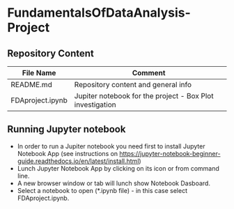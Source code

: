 # FundamentalsOfDataAnalysis-Project

## Repository Content
File Name | Comment 
--------- | -------
README.md | Repository content and general info
FDAproject.ipynb | Jupiter notebook for the project - Box Plot investigation

## Running Jupyter notebook

- In order to run a Jupiter notebook you need first to install Jupyter Notebook App (see instructions on https://jupyter-notebook-beginner-guide.readthedocs.io/en/latest/install.html)
- Lunch Jupyter Notebook App by clicking on its icon or from command line.
- A new browser window or tab will lunch show Notebook Dasboard.
- Select a notebook to open (\*.ipynb file) - in this case select FDAproject.ipynb.

